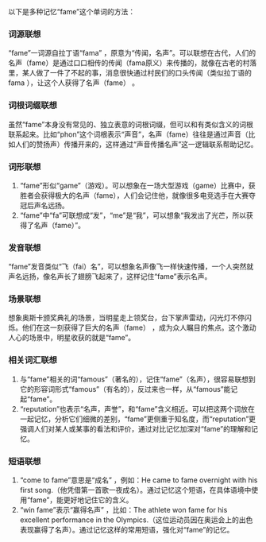 以下是多种记忆“fame”这个单词的方法：

### 词源联想
“fame”一词源自拉丁语“fama” ，原意为“传闻，名声”。可以联想在古代，人们的名声（fame）是通过口口相传的传闻（fama原义）来传播的，就像在古老的村落里，某人做了一件了不起的事，消息很快通过村民们的口头传闻（类似拉丁语的fama ），让这个人获得了名声（fame） 。

### 词根词缀联想
虽然“fame”本身没有常见的、独立表意的词根词缀，但可以和有类似含义的词根联系起来。比如“phon”这个词根表示“声音”，名声（fame）往往是通过声音（比如人们的赞扬声）传播开来的，这样通过“声音传播名声”这一逻辑联系帮助记忆。

### 词形联想
1. “fame”形似“game”（游戏）。可以想象在一场大型游戏（game）比赛中，获胜者会获得极大的名声（fame），人们会记住他，就像很多电竞选手在大赛夺冠后声名远扬。
2. “fame”中“fa”可联想成“发”，“me”是“我”，可以想象“我发出了光芒，所以获得了名声（fame）”。

### 发音联想
“fame”发音类似“飞（fai）名”，可以想象名声像飞一样快速传播，一个人突然就声名远扬，像名声长了翅膀飞起来了，这样记住“fame”表示名声。

### 场景联想
想象奥斯卡颁奖典礼的场景，当明星走上领奖台，台下掌声雷动，闪光灯不停闪烁。他们在这一刻获得了巨大的名声（fame） ，成为众人瞩目的焦点。这个激动人心的场景中，明星收获的就是“fame”。

### 相关词汇联想
1. 与“fame”相关的词“famous”（著名的），记住“fame”（名声），很容易联想到它的形容词形式“famous”（有名的），反过来也一样，从“famous”能记起“fame”。
2. “reputation”也表示“名声，声誉”，和“fame”含义相近。可以把这两个词放在一起记忆，分析它们细微的差别，“fame”更侧重于知名度，而“reputation”更强调人们对某人或某事的看法和评价，通过对比记忆加深对“fame”的理解和记忆。

### 短语联想
1. “come to fame”意思是“成名” ，例如：He came to fame overnight with his first song.（他凭借第一首歌一夜成名）。通过记忆这个短语，在具体语境中使用“fame”，能更好地记住它的含义。
2. “win fame”表示“赢得名声” ，比如：The athlete won fame for his excellent performance in the Olympics.（这位运动员因在奥运会上的出色表现赢得了名声）。通过记忆这样的常用短语，强化对“fame”的记忆。 